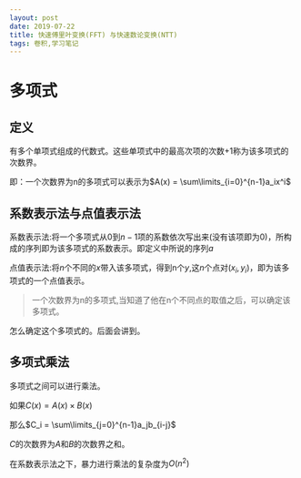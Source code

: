```yaml
---
layout: post
date: 2019-07-22
title: 快速傅里叶变换(FFT) 与快速数论变换(NTT)
tags: 卷积,学习笔记
---
```


# 多项式

## 定义

有多个单项式组成的代数式。这些单项式中的最高次项的次数+1称为该多项式的次数界。

即：一个次数界为n的多项式可以表示为$A(x) = \sum\limits_{i=0}^{n-1}a_ix^i$

## 系数表示法与点值表示法

系数表示法:将一个多项式从$0$到$n-1$项的系数依次写出来(没有该项即为0)，所构成的序列即为该多项式的系数表示。即定义中所说的序列$a$

点值表示法:将$n$个不同的$x$带入该多项式，得到n个$y$,这$n$个点对$(x_i,y_i)$，即为该多项式的一个点值表示。

>一个次数界为n的多项式,当知道了他在n个不同点的取值之后，可以确定该多项式。

怎么确定这个多项式的。后面会讲到。

## 多项式乘法

多项式之间可以进行乘法。

如果$C(x)=A(x)\times B(x)$

那么$C_i = \sum\limits_{j=0}^{n-1}a_jb_{i-j}$

$C$的次数界为$A$和$B$的次数界之和。

在系数表示法之下，暴力进行乘法的复杂度为$O(n^2)$

